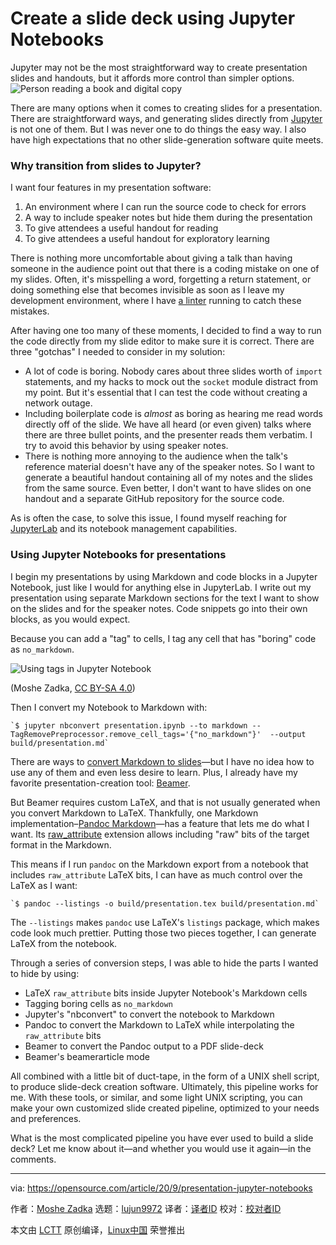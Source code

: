 [#]: collector: (lujun9972)
[#]: translator: ( )
[#]: reviewer: ( )
[#]: publisher: ( )
[#]: url: ( )
[#]: subject: (Create a slide deck using Jupyter Notebooks)
[#]: via: (https://opensource.com/article/20/9/presentation-jupyter-notebooks)
[#]: author: (Moshe Zadka https://opensource.com/users/moshez)

Create a slide deck using Jupyter Notebooks
======
Jupyter may not be the most straightforward way to create presentation
slides and handouts, but it affords more control than simpler options.
![Person reading a book and digital copy][1]

There are many options when it comes to creating slides for a presentation. There are straightforward ways, and generating slides directly from [Jupyter][2] is not one of them. But I was never one to do things the easy way. I also have high expectations that no other slide-generation software quite meets.

### Why transition from slides to Jupyter?

I want four features in my presentation software:

  1. An environment where I can run the source code to check for errors
  2. A way to include speaker notes but hide them during the presentation
  3. To give attendees a useful handout for reading
  4. To give attendees a useful handout for exploratory learning



There is nothing more uncomfortable about giving a talk than having someone in the audience point out that there is a coding mistake on one of my slides. Often, it's misspelling a word, forgetting a return statement, or doing something else that becomes invisible as soon as I leave my development environment, where I have [a linter][3] running to catch these mistakes.

After having one too many of these moments, I decided to find a way to run the code directly from my slide editor to make sure it is correct. There are three "gotchas" I needed to consider in my solution:

  * A lot of code is boring. Nobody cares about three slides worth of `import` statements, and my hacks to mock out the `socket` module distract from my point. But it's essential that I can test the code without creating a network outage.
  * Including boilerplate code is _almost_ as boring as hearing me read words directly off of the slide. We have all heard (or even given) talks where there are three bullet points, and the presenter reads them verbatim. I try to avoid this behavior by using speaker notes.
  * There is nothing more annoying to the audience when the talk's reference material doesn't have any of the speaker notes. So I want to generate a beautiful handout containing all of my notes and the slides from the same source. Even better, I don't want to have slides on one handout and a separate GitHub repository for the source code.



As is often the case, to solve this issue, I found myself reaching for [JupyterLab][4] and its notebook management capabilities.

### Using Jupyter Notebooks for presentations

I begin my presentations by using Markdown and code blocks in a Jupyter Notebook, just like I would for anything else in JupyterLab. I write out my presentation using separate Markdown sections for the text I want to show on the slides and for the speaker notes. Code snippets go into their own blocks, as you would expect.

Because you can add a "tag" to cells, I tag any cell that has "boring" code as `no_markdown`.

![Using tags in Jupyter Notebook][5]

(Moshe Zadka, [CC BY-SA 4.0][6])

Then I convert my Notebook to Markdown with:


```
`$ jupyter nbconvert presentation.ipynb --to markdown --TagRemovePreprocessor.remove_cell_tags='{"no_markdown"}'  --output build/presentation.md`
```

There are ways to [convert Markdown to slides][7]—but I have no idea how to use any of them and even less desire to learn. Plus, I already have my favorite presentation-creation tool: [Beamer][8].

But Beamer requires custom LaTeX, and that is not usually generated when you convert Markdown to LaTeX. Thankfully, one Markdown implementation–[Pandoc Markdown][9]—has a feature that lets me do what I want. Its [raw_attribute][10] extension allows including "raw" bits of the target format in the Markdown.

This means if I run `pandoc` on the Markdown export from a notebook that includes `raw_attribute` LaTeX bits, I can have as much control over the LaTeX as I want:


```
`$ pandoc --listings -o build/presentation.tex build/presentation.md`
```

The `--listings` makes `pandoc` use LaTeX's `listings` package, which makes code look much prettier. Putting those two pieces together, I can generate LaTeX from the notebook.

Through a series of conversion steps, I was able to hide the parts I wanted to hide by using:

  * LaTeX `raw_attribute` bits inside Jupyter Notebook's Markdown cells
  * Tagging boring cells as `no_markdown`
  * Jupyter's "nbconvert" to convert the notebook to Markdown
  * Pandoc to convert the Markdown to LaTeX while interpolating the `raw_attribute` bits
  * Beamer to convert the Pandoc output to a PDF slide-deck
  * Beamer's beamerarticle mode



All combined with a little bit of duct-tape, in the form of a UNIX shell script, to produce slide-deck creation software. Ultimately, this pipeline works for me. With these tools, or similar, and some light UNIX scripting, you can make your own customized slide created pipeline, optimized to your needs and preferences.

What is the most complicated pipeline you have ever used to build a slide deck? Let me know about it—and whether you would use it again—in the comments.

--------------------------------------------------------------------------------

via: https://opensource.com/article/20/9/presentation-jupyter-notebooks

作者：[Moshe Zadka][a]
选题：[lujun9972][b]
译者：[译者ID](https://github.com/译者ID)
校对：[校对者ID](https://github.com/校对者ID)

本文由 [LCTT](https://github.com/LCTT/TranslateProject) 原创编译，[Linux中国](https://linux.cn/) 荣誉推出

[a]: https://opensource.com/users/moshez
[b]: https://github.com/lujun9972
[1]: https://opensource.com/sites/default/files/styles/image-full-size/public/lead-images/read_book_guide_tutorial_teacher_student_apaper.png?itok=_GOufk6N (Person reading a book and digital copy)
[2]: https://jupyter.org/
[3]: https://opensource.com/article/19/5/python-flake8
[4]: https://jupyterlab.readthedocs.io/en/stable/index.html
[5]: https://opensource.com/sites/default/files/uploads/jupyter_presentations_tags.png (Using tags in Jupyter Notebook)
[6]: https://creativecommons.org/licenses/by-sa/4.0/
[7]: https://opensource.com/article/18/5/markdown-slide-generators
[8]: https://opensource.com/article/19/1/create-presentations-beamer
[9]: https://pandoc.org/MANUAL.html#pandocs-markdown
[10]: https://pandoc.org/MANUAL.html#extension-raw_attribute
